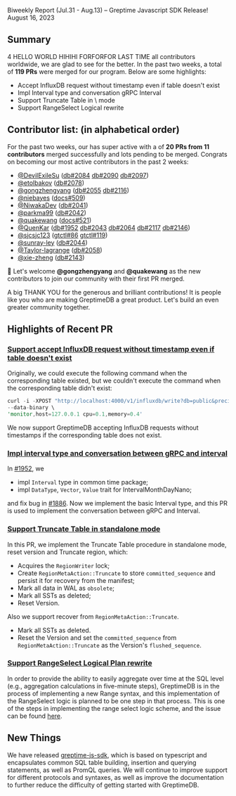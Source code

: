 Biweekly Report (Jul.31 - Aug.13) – Greptime Javascript SDK Release!
August 16, 2023
## Summary
4 HELLO WORLD HIHIHI FORFORFOR LAST TIME all contributors worldwide, we are glad to see   for the better. In the past two weeks, a total of **119 PRs** were merged for our program. Below are some highlights:
- Accept InfluxDB request without timestamp even if table doesn't exist
- Impl Interval type and conversation  gRPC Interval
- Support Truncate Table in \ mode
- Support RangeSelect Logical  rewrite

## Contributor list: (in alphabetical order)

For the past two weeks, our has super active with a  of **20 PRs from 11 contributors** merged successfully and lots pending to be merged.
Congrats on becoming our most active contributors in the past 2 weeks:

- [@DevilExileSu](https://github.com/DevilExileSu) ([db#2084](https://github.com/GreptimeTeam/greptimedb/pull/2084) [db#2090](https://github.com/GreptimeTeam/greptimedb/pull/2090) [db#2097](https://github.com/GreptimeTeam/greptimedb/pull/2097))
- [@etolbakov](https://github.com/etolbakov) ([db#2078](https://github.com/GreptimeTeam/greptimedb/pull/2078))
- [@gongzhengyang](https://github.com/gongzhengyang) ([db#2055](https://github.com/GreptimeTeam/greptimedb/pull/2055) [db#2116](https://github.com/GreptimeTeam/greptimedb/pull/2116))
- [@niebayes](https://github.com/niebayes) ([docs#509](https://github.com/GreptimeTeam/docs/pull/509))
- [@NiwakaDev](https://github.com/NiwakaDev) ([db#2041](https://github.com/GreptimeTeam/greptimedb/pull/2041))
- [@parkma99](https://github.com/parkma99) ([db#2042](https://github.com/GreptimeTeam/greptimedb/pull/2042))
- [@quakewang](https://github.com/quakewang) ([docs#521](https://github.com/GreptimeTeam/docs/pull/521))
- [@QuenKar](https://github.com/QuenKar) ([db#1952](https://github.com/GreptimeTeam/greptimedb/pull/1952) [db#2043](https://github.com/GreptimeTeam/greptimedb/pull/2043) [db#2064](https://github.com/GreptimeTeam/greptimedb/pull/2064) [db#2117](https://github.com/GreptimeTeam/greptimedb/pull/2117) [db#2146](https://github.com/GreptimeTeam/greptimedb/pull/2146))
- [@sjcsjc123](https://github.com/sjcsjc123) ([gtctl#86](https://github.com/GreptimeTeam/gtctl/pull/86) [gtctl#119](https://github.com/GreptimeTeam/gtctl/pull/119))
- [@sunray-ley](https://github.com/sunray-ley) ([db#2044](https://github.com/GreptimeTeam/greptimedb/pull/2044))
- [@Taylor-lagrange](https://github.com/Taylor-lagrange) ([db#2058](https://github.com/GreptimeTeam/greptimedb/pull/2058))
- [@xie-zheng](https://github.com/xie-zheng) ([db#2143](https://github.com/GreptimeTeam/greptimedb/pull/2143))

👏 Let's welcome **@gongzhengyang** and **@quakewang** as the new contributors to join our community with their first PR merged.

A big THANK YOU for the generous and brilliant contributions! It is people like you who are making GreptimeDB a great product. Let's build an even greater community together.

## Highlights of Recent PR
### [Support accept InfluxDB request without timestamp even if table doesn't exist](https://github.com/GreptimeTeam/greptimedb/pull/2041)

Originally, we could execute the following command when the corresponding table existed, but we couldn't execute the command when the corresponding table didn't exist:

```rust
curl -i -XPOST "http://localhost:4000/v1/influxdb/write?db=public&precision=ms" \
--data-binary \
'monitor,host=127.0.0.1 cpu=0.1,memory=0.4'
```

We now support GreptimeDB accepting InfluxDB requests without timestamps if the corresponding table does not exist.

### [Impl interval type and conversation between gRPC and interval](https://github.com/GreptimeTeam/greptimedb/pull/2064)

In [#1952](https://github.com/GreptimeTeam/greptimedb/pull/1952), we

- impl `Interval` type in common time package;
- impl `DataType`, `Vector`, `Value` trait for IntervalMonthDayNano;

and fix bug in [#1886](https://github.com/GreptimeTeam/greptimedb/pull/1886). Now we implement the basic Interval type, and this PR is used to implement the conversation between gRPC and Interval.

### [Support Truncate Table in standalone mode](https://github.com/GreptimeTeam/greptimedb/pull/2090)
In this PR, we implement the Truncate Table procedure in standalone mode, reset version and Truncate region, which:

- Acquires the `RegionWriter` lock;
- Create `RegionMetaAction::Truncate` to store `committed_sequence` and persist it for recovery from the manifest;
- Mark all data in WAL as `obsolete`;
- Mark all SSTs as deleted;
- Reset Version.

Also we support recover from `RegionMetaAction::Truncate`.

- Mark all SSTs as deleted.
- Reset the Version and set the `committed_sequence` from `RegionMetaAction::Truncate` as the Version's `flushed_sequence`.

### [Support RangeSelect Logical Plan rewrite](https://github.com/GreptimeTeam/greptimedb/pull/2058)

In order to provide the ability to easily aggregate over time at the SQL level (e.g., aggregation calculations in five-minute steps), GreptimeDB is in the process of implementing a new Range syntax, and this implementation of the RangeSelect logic is planned to be one step in that process. This is one of the steps in implementing the range select logic scheme, and the issue can be found [here](https://github.com/GreptimeTeam/greptimedb/issues/1662).

## New Things
We have released [greptime-js-sdk](https://github.com/GreptimeTeam/greptime-js-sdk), which is based on typescript and encapsulates common SQL table building, insertion and querying statements, as well as PromQL queries. We will continue to improve support for different protocols and syntaxes, as well as improve the documentation to further reduce the difficulty of getting started with GreptimeDB.
